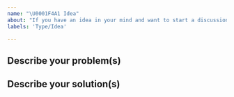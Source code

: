 ```yaml
---
name: "\U0001F4A1 Idea"
about: "If you have an idea in your mind and want to start a discussion on it"
labels: 'Type/Idea'

---
```


## Describe your problem(s)



## Describe your solution(s)


